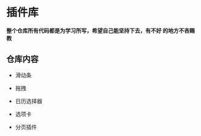 # 插件库

**整个仓库所有代码都是为学习所写，希望自己能坚持下去，有不好
的地方不吝赐教**

## 仓库内容

* 滑动条

* 拖拽

* 日历选择器

* 选项卡

* 分页插件





